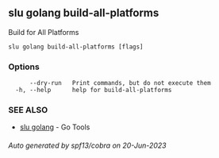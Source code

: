 ## slu golang build-all-platforms

Build for All Platforms

```
slu golang build-all-platforms [flags]
```

### Options

```
      --dry-run   Print commands, but do not execute them
  -h, --help      help for build-all-platforms
```

### SEE ALSO

* [slu golang](slu_golang.md)	 - Go Tools

###### Auto generated by spf13/cobra on 20-Jun-2023
